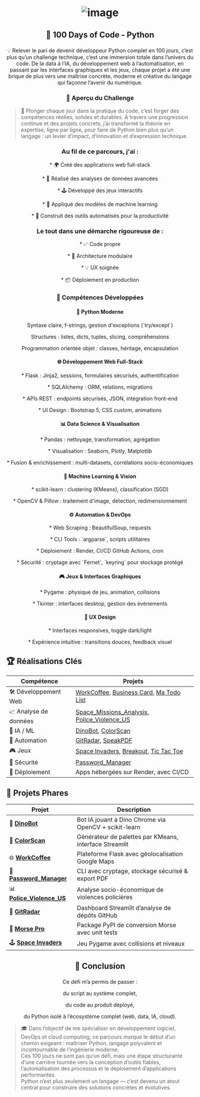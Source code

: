 # <p align="center"> ![image](https://github.com/user-attachments/assets/973b6d5f-7202-4b73-a622-498e2766e50b) </p>

## <p align="center">🚀 100 Days of Code - Python</p>

<p align="center">💡 Relever le pari de devenir développeur Python complet en 100 jours, c’est plus qu’un challenge technique, c’est une immersion totale dans l’univers du code. De la data à l’IA, du développement web à l’automatisation, en passant par les interfaces graphiques et les jeux, chaque projet a été une brique de plus vers une maîtrise concrète, moderne et créative du langage qui façonne l’avenir du numérique.</p>

### <p align="center">🎯 Aperçu du Challenge</p>

> 🎯 Plonger chaque jour dans la pratique du code, c’est forger des compétences réelles, solides et durables. À travers une progression continue et des projets concrets, j’ai transformé la théorie en expertise, ligne par ligne, pour faire de Python bien plus qu’un langage : un levier d’impact, d’innovation et d’expression technique.


### <p align="center">Au fil de ce parcours, j'ai :</p>

<p align="center"> * 🌍 Créé des applications web full-stack </p>
<p align="center"> * 🧠 Réalisé des analyses de données avancées </p>
<p align="center"> * 🕹️ Développé des jeux interactifs </p>
<p align="center"> * 🤖 Appliqué des modèles de machine learning </p>
<p align="center"> * 🔧 Construit des outils automatisés pour la productivité </p>

### <p align="center">Le tout dans une démarche rigoureuse de :</p>

<p align="center"> * ✅ Code propre </p>
<p align="center"> * 🧩 Architecture modulaire </p>
<p align="center"> * 💡 UX soignée </p>
<p align="center"> * 📦 Déploiement en production </p>


### <p align="center"> 🧠 Compétences Développées</p>

#### <p align="center"> 🐍 Python Moderne</p>

<p align="center">Syntaxe claire, f-strings, gestion d'exceptions (`try/except`)</p>
<p align="center">Structures : listes, dicts, tuples, slicing, compréhensions</p>
<p align="center">Programmation orientée objet : classes, héritage, encapsulation</p>

#### <p align="center">🌐 Développement Web Full-Stack</p>

<p align="center"> * Flask : Jinja2, sessions, formulaires sécurisés, authentification </p>
<p align="center"> * SQLAlchemy : ORM, relations, migrations </p>
<p align="center"> * APIs REST : endpoints sécurisés, JSON, intégration front-end </p>
<p align="center"> * UI Design : Bootstrap 5, CSS custom, animations </p>

#### <p align="center">📊 Data Science & Visualisation</p>

<p align="center"> * Pandas : nettoyage, transformation, agrégation </p>
<p align="center"> * Visualisation : Seaborn, Plotly, Matplotlib </p>
<p align="center"> * Fusion & enrichissement : multi-datasets, corrélations socio-économiques </p>

#### <p align="center">🤖 Machine Learning & Vision</p>

<p align="center"> * scikit-learn : clustering (KMeans), classification (SGD) </p>
<p align="center"> * OpenCV & Pillow : traitement d'image, détection, redimensionnement </p>

#### <p align="center"> ⚙️ Automation & DevOps</p>

<p align="center"> * Web Scraping : BeautifulSoup, requests </p>
<p align="center"> * CLI Tools : `argparse`, scripts utilitaires</p>
<p align="center"> * Déploiement : Render, CI/CD GitHub Actions, cron </p>
<p align="center"> * Sécurité : cryptage avec `Fernet`, `keyring` pour stockage protégé </p>

#### <p align="center"> 🎮 Jeux & Interfaces Graphiques</p>

<p align="center"> * Pygame : physique de jeu, animation, collisions </p>
<p align="center"> * Tkinter : interfaces desktop, gestion des événements </p>

#### <p align="center"> 🎨 UX Design</p>

<p align="center"> * Interfaces responsives, toggle dark/light </p>
<p align="center"> * Expérience intuitive : transitions douces, feedback visuel </p>


## 🏆 Réalisations Clés

| Compétence            | Projets                                                                                                                                 |
| --------------------- | ---------------------------------------------------------------------------------------------------------------------------------------- |
| 🛠️ Développement Web | [WorkCoffee](https://github.com/ChrstphrChevalier/100DaysOfCode-Python/tree/main/04_Professionnal__(Days82_to_Day100)/Day88__WorkCoffee), [Business Card](https://github.com/ChrstphrChevalier/100DaysOfCode-Python/tree/main/04_Professionnal__(Days82_to_Day100)/Day83__Business_Card), [Ma Todo List](https://github.com/ChrstphrChevalier/100DaysOfCode-Python/tree/main/04_Professionnal__(Days82_to_Day100)/Day89__TodoList) |
| 📈 Analyse de données | [Space_Missions_Analysis](https://github.com/ChrstphrChevalier/100DaysOfCode-Python/tree/main/04_Professionnal__(Days82_to_Day100)/Day99__Spaces_Missions), [Police_Violence_US](https://github.com/ChrstphrChevalier/100DaysOfCode-Python/tree/main/04_Professionnal__(Days82_to_Day100)/LastDay_100th__Police_Violence_US) |
| 🧠 IA / ML            | [DinoBot](https://github.com/ChrstphrChevalier/100DaysOfCode-Python/tree/main/04_Professionnal__(Days82_to_Day100)/Day94__DinoBot), [ColorScan](https://github.com/ChrstphrChevalier/100DaysOfCode-Python/tree/main/04_Professionnal__(Days82_to_Day100)/Day92__ColorScan)                                   |
| 🧩 Automation         | [GitRadar](https://github.com/ChrstphrChevalier/100DaysOfCode-Python/tree/main/04_Professionnal__(Days82_to_Day100)/Day93__GitRadar), [SpeakPDF](https://github.com/ChrstphrChevalier/100DaysOfCode-Python/tree/main/04_Professionnal__(Days82_to_Day100)/Day91__SpeakPDF)                                   |
| 🎮 Jeux               | [Space Invaders](https://github.com/ChrstphrChevalier/100DaysOfCode-Python/tree/main/04_Professionnal__(Days82_to_Day100)/Day95__Space_Invaders), [Breakout](https://github.com/ChrstphrChevalier/100DaysOfCode-Python/tree/main/04_Professionnal__(Days82_to_Day100)/Day87__Breakout), [Tic Tac Toe](https://github.com/ChrstphrChevalier/100DaysOfCode-Python/tree/main/04_Professionnal__(Days82_to_Day100)/Day84__TicTacToe) |
| 🔐 Sécurité           | [Password_Manager](https://github.com/ChrstphrChevalier/100DaysOfCode-Python/tree/main/04_Professionnal__(Days82_to_Day100)/Day98__Password_Manager)                                                                       |
| 🚀 Déploiement        | Apps hébergées sur Render, avec CI/CD                                                                                                     |


## 🌟 Projets Phares

| Projet                                | Description                                                                 |
| ------------------------------------- | --------------------------------------------------------------------------- |
| 🧠 [**DinoBot**](https://github.com/ChrstphrChevalier/100DaysOfCode-Python/tree/main/04_Professionnal__(Days82_to_Day100)/Day94__DinoBot)               | Bot IA jouant à Dino Chrome via OpenCV + scikit-learn                        |
| 🎨 [**ColorScan**](https://github.com/ChrstphrChevalier/100DaysOfCode-Python/tree/main/04_Professionnal__(Days82_to_Day100)/Day92__ColorScan)           | Générateur de palettes par KMeans, interface Streamlit                       |
| 🌐 [**WorkCoffee**](https://github.com/ChrstphrChevalier/100DaysOfCode-Python/tree/main/04_Professionnal__(Days82_to_Day100)/Day88__WorkCoffee)         | Plateforme Flask avec géolocalisation Google Maps                            |
| 🔐 [**Password_Manager**](https://github.com/ChrstphrChevalier/100DaysOfCode-Python/tree/main/04_Professionnal__(Days82_to_Day100)/Day98__Password_Manager) | CLI avec cryptage, stockage sécurisé & export PDF                        |
| 📊 [**Police_Violence_US**](https://github.com/ChrstphrChevalier/100DaysOfCode-Python/tree/main/04_Professionnal__(Days82_to_Day100)/LastDay_100th__Police_Violence_US) | Analyse socio-économique de violences policières                   |
| 📡 [**GitRadar**](https://github.com/ChrstphrChevalier/100DaysOfCode-Python/tree/main/04_Professionnal__(Days82_to_Day100)/Day93__GitRadar)             | Dashboard Streamlit d’analyse de dépôts GitHub                               |
| 🚀 [**Morse Pro**](https://github.com/ChrstphrChevalier/100DaysOfCode-Python/tree/main/04_Professionnal__(Days82_to_Day100)/Day82__Morse_Pro)            | Package PyPI de conversion Morse avec unit tests                             |
| 🕹️ [**Space Invaders**](https://github.com/ChrstphrChevalier/100DaysOfCode-Python/tree/main/04_Professionnal__(Days82_to_Day100)/Day95__Space_Invaders) | Jeu Pygame avec collisions et niveaux                                        |


##

## <p align="center">📌 Conclusion</p>

<p align="center"> Ce défi m’a permis de passer :</p>

<p align="center">du script au système complet,</p>
<p align="center">du code au produit déployé,</p>
<p align="center">du Python isolé à l’écosystème complet (web, data, IA, cloud).</p>

> 🎓 Dans l’objectif de me spécialiser en développement logiciel, DevOps et cloud computing, ce parcours marque le début d’un chemin exigeant : maîtriser Python, langage polyvalent et incontournable de l’ingénierie moderne.  
Ces 100 jours ne sont pas qu’un défi, mais une étape structurante d’une carrière tournée vers la conception d’outils fiables, l’automatisation des processus et le déploiement d’applications performantes.  
Python n’est plus seulement un langage — c’est devenu un atout central pour construire des solutions concrètes et évolutives.
